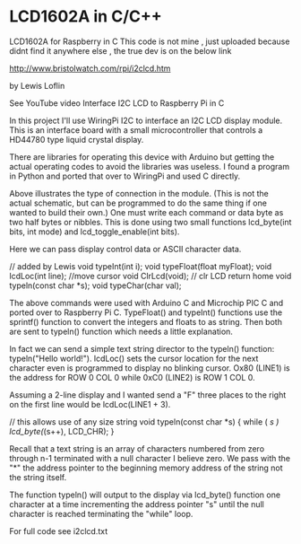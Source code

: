 # LCD1602A in C/C++
LCD1602A for Raspberry in C
This code is not mine , just uploaded because didnt find it anywhere else , the true dev is on the below link

http://www.bristolwatch.com/rpi/i2clcd.htm

by Lewis Loflin

See YouTube video Interface I2C LCD to Raspberry Pi in C

In this project I'll use WiringPi I2C to interface an I2C LCD display module. This is an interface board with a small microcontroller that controls a HD44780 type liquid crystal display.

There are libraries for operating this device with Arduino but getting the actual operating codes to avoid the libraries was useless. I found a program in Python and ported that over to WiringPi and used C directly.

Above illustrates the type of connection in the module. (This is not the actual schematic, but can be programmed to do the same thing if one wanted to build their own.) One must write each command or data byte as two half bytes or nibbles. This is done using two small functions lcd_byte(int bits, int mode) and lcd_toggle_enable(int bits).

Here we can pass display control data or ASCII character data.


// added by Lewis
void typeInt(int i);
void typeFloat(float myFloat);
void lcdLoc(int line); //move cursor
void ClrLcd(void); // clr LCD return home
void typeln(const char *s);
void typeChar(char val);

The above commands were used with Arduino C and Microchip PIC C and ported over to Raspberry Pi C. TypeFloat() and typeInt() functions use the sprintf() function to convert the integers and floats to as string. Then both are sent to typeln() function which needs a little explanation.

In fact we can send a simple text string director to the typeln() function: typeln("Hello world!"). lcdLoc() sets the cursor location for the next character even is programmed to display no blinking cursor. Ox80 (LINE1) is the address for ROW 0 COL 0 while 0xC0 (LINE2) is ROW 1 COL 0.

Assuming a 2-line display and I wanted send a "F" three places to the right on the first line would be lcdLoc(LINE1 + 3).


// this allows use of any size string
void typeln(const char *s)   {
  while ( *s ) lcd_byte(*(s++), LCD_CHR);
}

Recall that a text string is an array of characters numbered from zero through n-1 terminated with a null character I believe zero. We pass with the "*" the address pointer to the beginning memory address of the string not the string itself.

The function typeln() will output to the display via lcd_byte() function one character at a time incrementing the address pointer "s" until the null character is reached terminating the "while" loop.

For full code see i2clcd.txt
